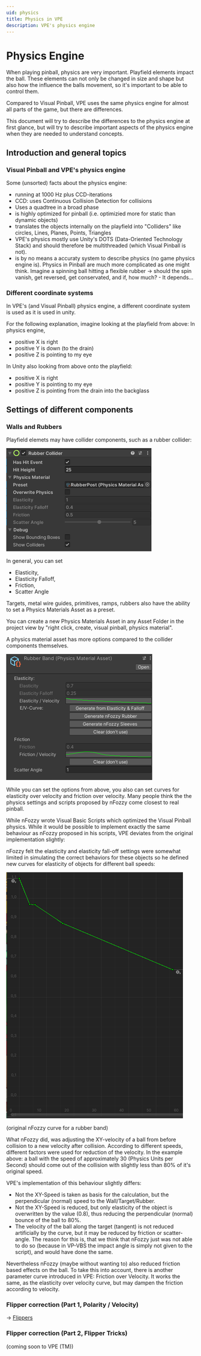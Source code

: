```yaml
---
uid: physics
title: Physics in VPE
description: VPE's physics engine
---
```

# Physics Engine

When playing pinball, physics are very important. Playfield elements impact the ball. These elements can not only be changed in size and shape but also how the influence the balls movement, so it's important to be able to control them.

Compared to Visual Pinball, VPE uses the same physics engine for almost all parts of the game, but there are differences.

This document will try to describe the differences to the physics engine at first glance, but will try to describe important aspects of the physics engine when they are needed to understand concepts.

## Introduction and general topics

### Visual Pinball and VPE's physics engine

Some (unsorted) facts about the physics engine:

- running at 1000 Hz plus CCD-iterations
- CCD: uses Continuous Collision Detection for collisions
- Uses a quadtree in a broad phase
- is highly optimized for pinball (i.e. optimizied more for static than dynamic objects)
- translates the objects internally on the playfield into "Colliders" like circles, Lines, Planes, Points, Triangles
- VPE's physics mostly use Unity's DOTS (Data-Oriented Technology Stack) and should therefore be multithreaded (which Visual Pinball is not).
- is by no means a accuraty system to describe physics (no game physics engine is). Physics in Pinball are much more complicated as one might think. Imagine a spinning ball hitting a flexible rubber -> should the spin vanish, get reversed, get conservated, and if, how much? - It depends... 

### Different coordinate systems

In VPE's (and Visual Pinball) physics engine, a different coordinate system is used as it is used in unity.

For the following explanation, imagine looking at the playfield from above:
In physics engine, 
- positive X is right
- positive Y is down (to the drain)
- positive Z is pointing to my eye
	
In Unity also looking from above onto the playfield:
- positive X is right
- positive Y is pointing to my eye
- positive Z is pointing from the drain into the backglass

## Settings of different components 

### Walls and Rubbers

Playfield elemets may have collider components, such as a rubber collider:

![Rubber Collider](rubber-collider-with-physics-material-asset.png)

In general, you can set 
- Elasticity, 
- Elasticity Falloff,
- Friction,
- Scatter Angle

Targets, metal wire guides, primitives, ramps, rubbers also have the ability to set a Physics Materials Asset as a preset. 

You can create a new Physics Materials Asset in any Asset Folder in the project view by "right click, create, visual pinball, physics material".

A physics material asset has more options compared to the collider components themselves. 

![Physics Material Asset](physics-material-asset-with-curves.png)

While you can set the options from above, you also can set curves for elasticity over velocity and friction over velocity. 
Many people think  the the physics settings and scripts proposed by nFozzy come closest to real pinball. 

While nFozzy wrote Visual Basic Scripts which optimized the Visual Pinball physics. While it would be possible to implement exactly the same behaviour as nFozzy proposed in his scripts, VPE deviates from the original implementation slightly:

nFozzy felt the elasticity and elasticity fall-off settings were somewhat limited in simulating the correct behaviors for these objects so he defined new curves for elasticity of objects for different ball speeds:  

![nFozzy Rubber Dampening Curve](nfozzy-curve.png)

(original nFozzy curve for a rubber band)

What nFozzy did, was adjusting the XY-velocity of a ball from before collision to a new velocity after collision. According to different speeds, different factors were used for reduction of the velocity.
In the example above: a ball with the speed of approximately 30 (Physics Units per Second) should come out of the collision with slightly less than 80% of it's original speed. 

VPE's implementation of this behaviour slightly differs: 
- Not the XY-Speed is taken as basis for the calculation, but the perpendicular (normal) speed to the Wall/Target/Rubber.
- Not the XY-Speed is reduced, but only elasticity of the object is overwritten by the value (0.8), thus reducing the perpendicular (normal) bounce of the ball to 80%.
- The velocity of the ball along the target (tangent) is not reduced artificially by the curve, but it may be reduced by friction or scatter-angle.
The reason for this is, that we think that nFozzy just was not able to do so (because in VP-VBS the impact angle is simply not given to the script), and would have done the same.

Nevertheless nFozzy (maybe without wanting to) also reduced friction based effects on the ball. 
To take this into account,  there is another parameter curve introduced in VPE: Friction over Velocity. It works the same, as the elasticity over velocity curve, but may dampen the friction according to velocity. 


### Flipper correction (Part 1, Polarity / Velocity)
-> [Flippers](xref:VisualPinball.Unity.Flippers)

### Flipper correction (Part 2, Flipper Tricks)
(coming soon to VPE (TM))




